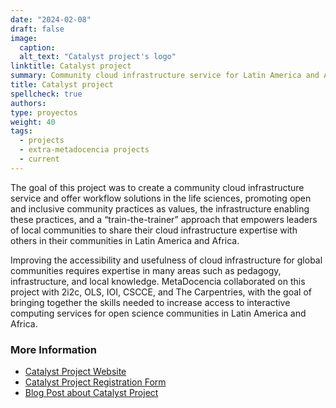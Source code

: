```yaml
---
date: "2024-02-08"
draft: false
image:
  caption: 
  alt_text: "Catalyst project's logo"
linktitle: Catalyst project
summary: Community cloud infrastructure service for Latin America and Africa.
title: Catalyst project
spellcheck: true
authors: 
type: proyectos
weight: 40
tags:
  - projects
  - extra-metadocencia projects
  - current
---
```


The goal of this project was to create a community cloud infrastructure service and offer workflow solutions in the life sciences, promoting open and inclusive community practices as values, the infrastructure enabling these practices, and a “train-the-trainer” approach that empowers leaders of local communities to share their cloud infrastructure expertise with others in their communities in Latin America and Africa.

Improving the accessibility and usefulness of cloud infrastructure for global communities requires expertise in many areas such as pedagogy, infrastructure, and local knowledge. MetaDocencia collaborated on this project with 2i2c, OLS, IOI, CSCCE, and The Carpentries, with the goal of bringing together the skills needed to increase access to interactive computing services for open science communities in Latin America and Africa.

### More Information
* [Catalyst Project Website](https://catalystproject.cloud/index.html)
* [Catalyst Project Registration Form](https://catalystproject.cloud/register.html)
* [Blog Post about Catalyst Project](https://www.metadocencia.org/post/20231215-comunidadescatalyst/)

